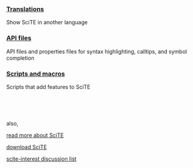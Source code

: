 
### [Translations](files/translations.md)

Show SciTE in another language

### [API files](files/api_files.md)

API files and properties files for syntax highlighting, calltips, and symbol completion

### [Scripts and macros](files/scripts_and_macros.md)

Scripts that add features to SciTE

<br /><br /><br />

also,

[read more about SciTE](http://www.scintilla.org/SciTE.html)

[download SciTE](http://www.scintilla.org/SciTEDownload.html)

[scite-interest discussion list](http://groups.google.com/group/scite-interest)


